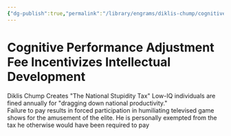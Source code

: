```yaml
---
{"dg-publish":true,"permalink":"/library/engrams/diklis-chump/cognitive-performance-adjustment-fee-incentivizes-intellectual-development/","tags":["DC/Racism"]}
---
```


# Cognitive Performance Adjustment Fee Incentivizes Intellectual Development
Diklis Chump Creates "The National Stupidity Tax"
Low-IQ individuals are fined annually for "dragging down national productivity."  
Failure to pay results in forced participation in humiliating televised game shows for the amusement of the elite.
He is personally exempted from the tax he otherwise would have been required to pay
